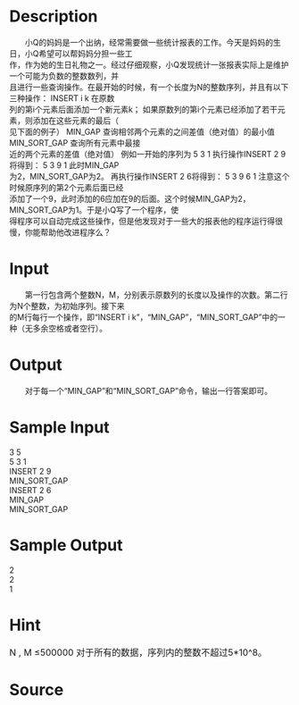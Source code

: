 
# Description

<div class="content"><div>　　小Q的妈妈是一个出纳，经常需要做一些统计报表的工作。今天是妈妈的生日，小Q希望可以帮妈妈分担一些工</div>
<div>作，作为她的生日礼物之一。经过仔细观察，小Q发现统计一张报表实际上是维护一个可能为负数的整数数列，并</div>
<div>且进行一些查询操作。在最开始的时候，有一个长度为N的整数序列，并且有以下三种操作： INSERT i k 在原数</div>
<div>列的第i个元素后面添加一个新元素k； 如果原数列的第i个元素已经添加了若干元素，则添加在这些元素的最后（</div>
<div>见下面的例子） MIN_GAP 查询相邻两个元素的之间差值（绝对值）的最小值 MIN_SORT_GAP 查询所有元素中最接</div>
<div>近的两个元素的差值（绝对值） 例如一开始的序列为 5 3 1 执行操作INSERT 2 9将得到： 5 3 9 1 此时MIN_GAP</div>
<div>为2，MIN_SORT_GAP为2。 再执行操作INSERT 2 6将得到： 5 3 9 6 1 注意这个时候原序列的第2个元素后面已经</div>
<div>添加了一个9，此时添加的6应加在9的后面。这个时候MIN_GAP为2，MIN_SORT_GAP为1。于是小Q写了一个程序，使</div>
<div>得程序可以自动完成这些操作，但是他发现对于一些大的报表他的程序运行得很慢，你能帮助他改进程序么？</div></div>

# Input

<div class="content"><div>　　第一行包含两个整数N，M，分别表示原数列的长度以及操作的次数。第二行为N个整数，为初始序列。接下来</div>
<div>的M行每行一个操作，即“INSERT i k”，“MIN_GAP”，“MIN_SORT_GAP”中的一种（无多余空格或者空行）。</div></div>

# Output

<div class="content"><p>　　对于每一个“MIN_GAP”和“MIN_SORT_GAP”命令，输出一行答案即可。</p></div>

# Sample Input

<div class="content"><span class="sampledata">3 5<br/>
5 3 1<br/>
INSERT 2 9<br/>
MIN_SORT_GAP<br/>
INSERT 2 6<br/>
MIN_GAP<br/>
MIN_SORT_GAP</span></div>

# Sample Output

<div class="content"><span class="sampledata">2<br/>
2<br/>
1</span></div>

# Hint

<div class="content"><p></p><p><span style="font-size: medium">N , M ≤500000 对于所有的数据，序列内的整数不超过5*10^8。</span></p><p></p></div>

# Source

<div class="content"><p><a href="problemset.php?search="></a></p></div>

